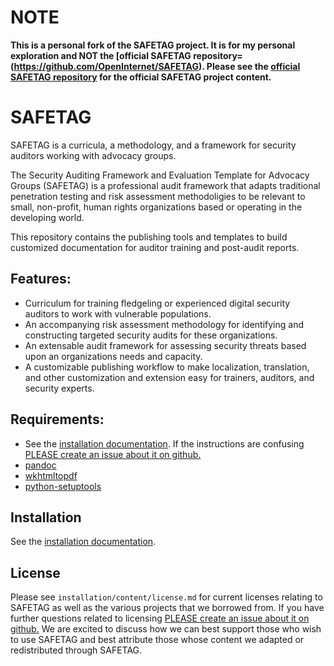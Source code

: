 # NOTE

**This is a personal fork of the SAFETAG project.  It is for my personal exploration and NOT the [official SAFETAG repository=(https://github.com/OpenInternet/SAFETAG). Please see the [official SAFETAG repository](https://github.com/OpenInternet/SAFETAG) for the official SAFETAG project content.**

# SAFETAG

SAFETAG is a curricula, a methodology, and a framework for security auditors working with advocacy groups. 

The Security Auditing Framework and Evaluation Template for Advocacy Groups (SAFETAG) is a professional audit framework that adapts traditional penetration testing and risk assessment methodoligies to be relevant to small, non-profit, human rights organizations based or operating in the developing world. 

This repository contains the publishing tools and templates to build customized documentation for auditor training and post-audit reports.

## Features:

  * Curriculum for training fledgeling or experienced digital security auditors to work with vulnerable populations.
  * An accompanying risk assessment methodology for identifying and constructing targeted security audits for these organizations.
  * An extensable audit framework for assessing security threats based upon an organizations needs and capacity.
  * A customizable publishing workflow to make localization, translation, and other customization and extension easy for trainers, auditors, and security experts.

## Requirements:

  * See the [installation documentation](./docs/INSTALL.md). If the instructions are confusing [PLEASE create an issue about it on github.](https://github.com/OpenInternet/SAFETAG/issues)
  * [pandoc](http://johnmacfarlane.net/pandoc/)
  * [wkhtmltopdf](http://wkhtmltopdf.org)
  * [python-setuptools](https://pypi.python.org/pypi/setuptools)

## Installation

See the [installation documentation](./docs/INSTALL.md).

## License

Please see ```installation/content/license.md``` for current licenses relating to SAFETAG as well as the various projects that we borrowed from. If you have further questions related to licensing [PLEASE create an issue about it on github.](https://github.com/OpenInternet/SAFETAG/issues) We are excited to discuss how we can best support those who wish to use SAFETAG and best attribute those whose content we adapted or redistributed through SAFETAG.
